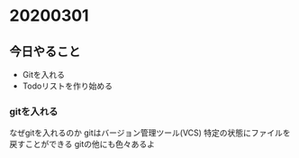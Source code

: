 # 20200301

## 今日やること
- Gitを入れる
- Todoリストを作り始める

### gitを入れる
なぜgitを入れるのか
gitはバージョン管理ツール(VCS)
特定の状態にファイルを戻すことができる
gitの他にも色々あるよ
